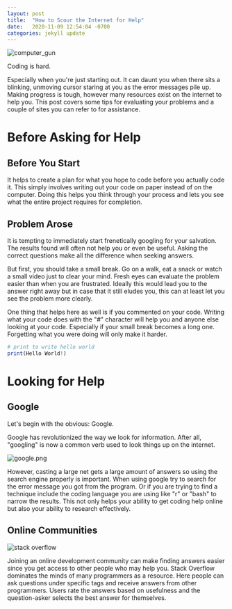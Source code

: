 ```yaml
---
layout: post
title:  "How to Scour the Internet for Help"
date:   2020-11-09 12:54:04 -0700
categories: jekyll update
---
```


![computer_gun](https://thumbs.dreamstime.com/z/mad-computer-17134750.jpg)

Coding is hard.

Especially when you're just starting out. It can daunt you when there sits a blinking, unmoving cursor staring at you as the error messages pile up. Making progress is tough, however many resources exist on the internet to help you. This post covers some tips for evaluating your problems and a couple of sites you can refer to for assistance.

# Before Asking for Help

## Before You Start

It helps to create a plan for what you hope to code before you actually code it. This simply involves writing out your code on paper instead of on the computer. Doing this helps you think through your process and lets you see what the entire project requires for completion.  

## Problem Arose

It is tempting to immediately start frenetically googling for your salvation. The results found will often not help you or even be useful. Asking the correct questions make all the difference when seeking answers.

But first, you should take a small break. Go on a walk, eat a snack or watch a small video just to clear your mind. Fresh eyes can evaluate the problem easier than when you are frustrated. Ideally this would lead you to the answer right away but in case that it still eludes you, this can at least let you see the problem more clearly.

One thing that helps here as well is if you commented on your code. Writing what your code does  with the "#" character will help you and anyone else looking at your code. Especially if your small break becomes a long one. Forgetting what you were doing will only make it harder.

```r
# print to write hello world
print(Hello World!)
```

# Looking for Help

## Google

Let's begin with the obvious: Google.

Google has revolutionized the way we look for information. After all, "googling" is now a common verb used to look things up on the internet.

![google.png](https://upload.wikimedia.org/wikipedia/commons/thumb/2/2f/Google_2015_logo.svg/1200px-Google_2015_logo.svg.png)

However, casting a large net gets a large amount of answers so using the search engine properly is important. When using google try to search for the error message you got from the program. Or if you are trying to find a technique include the coding language you are using like "r" or "bash" to narrow the results. This not only helps your ability to get coding help online but also your ability to research effectively.

## Online Communities

![stack overflow](https://img2.pngio.com/filestack-overflow-logopng-wikimedia-commons-stack-overflow-png-885_233.png)

Joining an online development community can make finding answers easier since you get access to other people who may help you. Stack Overflow dominates the minds of many programmers as a resource. Here people can ask questions under specific tags and receive answers from other programmers. Users rate the answers based on usefulness and the question-asker selects the best answer for themselves.  
